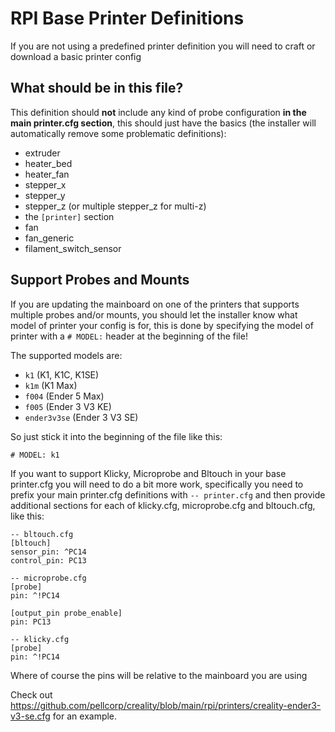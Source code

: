 # RPI Base Printer Definitions

If you are not using a predefined printer definition you will need to craft or download a basic printer config

## What should be in this file?

This definition should **not** include any kind of probe configuration **in the main printer.cfg section**, this should just have the basics (the installer will automatically remove some problematic definitions):

- extruder
- heater_bed
- heater_fan
- stepper_x
- stepper_y
- stepper_z (or multiple stepper_z for multi-z)
- the `[printer]` section
- fan
- fan_generic
- filament_switch_sensor

## Support Probes and Mounts

If you are updating the mainboard on one of the printers that supports multiple probes and/or mounts, you should let the installer know what model of printer your config is for, this is done by specifying the model of printer with a `# MODEL:` header at the beginning of the file!

The supported models are:

- `k1` (K1, K1C, K1SE)
- `k1m` (K1 Max)
- `f004` (Ender 5 Max)
- `f005` (Ender 3 V3 KE)
- `ender3v3se` (Ender 3 V3 SE)

So just stick it into the beginning of the file like this:

```
# MODEL: k1
```

If you want to support Klicky, Microprobe and Bltouch in your base printer.cfg you will need to do a bit more work, specifically
you need to prefix your main printer.cfg definitions with `-- printer.cfg` and then provide additional sections for each of klicky.cfg, microprobe.cfg and bltouch.cfg, like this:

```
-- bltouch.cfg
[bltouch]
sensor_pin: ^PC14
control_pin: PC13

-- microprobe.cfg
[probe]
pin: ^!PC14

[output_pin probe_enable]
pin: PC13

-- klicky.cfg
[probe]
pin: ^!PC14
```

Where of course the pins will be relative to the mainboard you are using

Check out <https://github.com/pellcorp/creality/blob/main/rpi/printers/creality-ender3-v3-se.cfg> for an example.
